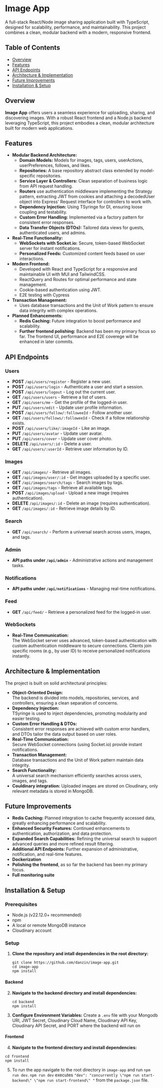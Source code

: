 # Image App

A full-stack React/Node image sharing application built with TypeScript, designed for scalability, performance, and maintainability. This project combines a clean, modular backend with a modern, responsive frontend.

## Table of Contents
- [Overview](#overview)
- [Features](#features)
- [API Endpoints](#api-endpoints)
- [Architecture & Implementation](#architecture--implementation)
- [Future Improvements](#future-improvements)
- [Installation & Setup](#installation--setup)

## Overview
**Image App** offers users a seamless experience for uploading, sharing, and discovering images. With a robust React frontend and a Node.js backend leveraging TypeScript, this project embodies a clean, modular architecture built for modern web applications.

## Features
- **Modular Backend Architecture:**
  - **Domain Models:** Models for images, tags, users, userActions, userPreferences, follows, and likes.
  - **Repositories:** A base repository abstract class extended by model-specific repositories.
  - **Service Layer & Controllers:** Clean separation of business logic from API request handling.
  - **Routers** use authentication middleware implementing the Strategy pattern, extracting JWT from cookies and attaching a decodedUser object into Express' Request interface for controllers to work with. 
  - **Dependency Injection:** Using TSyringe for DI, ensuring loose coupling and testability.
  - **Custom Error Handling:** Implemented via a factory pattern for consistent error responses.
  - **Data Transfer Objects (DTOs):** Tailored data views for guests, authenticated users, and admins.
- **Real-Time Functionality:**
  - **WebSockets with Socket.io:** Secure, token-based WebSocket server for instant notifications.
  - **Personalized Feeds:** Customized content feeds based on user interactions.
- **Modern Frontend:**
  - Developed with React and TypeScript for a responsive and maintainable UI with MUI and TailwindCSS.
  - ReactQuery and Routes for optimal performance and state management.
  - Cookie-based authentication using JWT. 
  - E2E testing with Cypress
- **Transaction Management:**
  - Uses database transactions and the Unit of Work pattern to ensure data integrity with complex operations.
- **Planned Enhancements:**
  - **Redis Caching:** Future integration to boost performance and scalability.
  - **Further frontend polishing:** Backend has been my primary focus so far. The frontend UI, performance and E2E coverege will be enhanced in later commits.

## API Endpoints

### Users
- **POST** `/api/users/register` - Register a new user.
- **POST** `/api/users/login` - Authenticate a user and start a session.
- **POST** `/api/users/logout` - Log out the current user.
- **GET** `/api/users/users` - Retrieve a list of users.
- **GET** `/api/users/me` - Get the profile of the logged-in user.
- **PUT** `/api/users/edit` - Update user profile information.
- **POST** `/api/users/follow/:followeeId` - Follow another user.
- **GET** `/api/users/follows/:followeeId` - Check if a follow relationship exists.
- **POST** `/api/users/like/:imageId` - Like an image.
- **PUT** `/api/users/avatar` - Update user avatar.
- **PUT** `/api/users/cover` - Update user cover photo.
- **DELETE** `/api/users/:id` - Delete a user.
- **GET** `/api/users/:userId` - Retrieve user information by ID.

### Images
- **GET** `/api/images/` - Retrieve all images.
- **GET** `/api/images/user/:id` - Get images uploaded by a specific user.
- **GET** `/api/images/search/tags` - Search images by tags.
- **GET** `/api/images/tags` - Retrieve all available tags.
- **POST** `/api/images/upload` - Upload a new image (requires authentication).
- **DELETE** `/api/images/:id` - Delete an image (requires authentication).
- **GET** `/api/images/:id` - Retrieve image details by ID.

### Search
- **GET** `/api/search/` - Perform a universal search across users, images, and tags.

### Admin
- **API paths under `/api/admin`** - Administrative actions and management tasks.

### Notifications
- **API paths under `/api/notifications`** - Managing real-time notifications.

### Feed
- **GET** `/api/feed/` - Retrieve a personalized feed for the logged-in user.

### WebSockets
- **Real-Time Communication:**  
  The WebSocket server uses advanced, token-based authentication with custom authentication middleware to secure connections. Clients join specific rooms (e.g., by user ID) to receive personalized notifications instantly.

## Architecture & Implementation
The project is built on solid architectural principles:
- **Object-Oriented Design:**  
  The backend is divided into models, repositories, services, and controllers, ensuring a clean separation of concerns.
- **Dependency Injection:**  
  TSyringe is used to inject dependencies, promoting modularity and easier testing.
- **Custom Error Handling & DTOs:**  
  Consistent error responses are achieved with custom error handlers, and DTOs tailor the data output based on user roles.
- **Real-Time Communication:**  
  Secure WebSocket connections (using Socket.io) provide instant notifications.
- **Transaction Management:**  
  Database transactions and the Unit of Work pattern maintain data integrity.
- **Search Functionality:**  
  A universal search mechanism efficiently searches across users, images, and tags.
- **Couldinary integration:**
  Uploaded images are stored on Cloudinary, only relevant metadata is stored in MongoDB.
  
## Future Improvements
 - **Redis Caching:**
   Planned integration to cache frequently accessed data, greatly enhancing performance and scalability.
 - **Enhanced Security Features:**
    Continued enhancements to authentication, authorization, and data protection.
 - **Expanded Search Capabilities:**
    Refining the universal search to support advanced queries and more refined result filtering.
 - **Additional API Endpoints:** 
    Further expansion of administrative, notification, and real-time features.
 - **Dockerization**
 - **Polishing the frontend**, as so far the backend has been my primary focus.
 - **Full monitoring suite**
   
## Installation & Setup

### Prerequisites
- Node.js (v22.12.0+ recommended)
- npm
- A local or remote MongoDB instance
- Cloudinary account
  
### Setup
1. **Clone the repository and intall dependencies in the root directory:**
   ```
   git clone https://github.com/danzin/image-app.git
   cd image-app
   npm install
   ```
#### Backend   
2. **Navigate to the backend directory and install dependencies:**
    ```
    cd backend
    npm install
      ```
3. **Configure Environment Variables:**
  Create a `.env` file with your Mongodb URI, JWT Secret, Cloudinary Cloud Name, Cloudinary API Key, Cloudinary API Secret, and PORT where the backend will run on

#### Frontend 
4. **Navigate to the frontend directory and install dependencies:**
  ```
  cd frontend
  npm install
  ```
5. To run the app navigate to the root directory in `image-app` and run `npm run dev`.
  `npm run dev` executes `"dev": "concurrently \"npm run start-backend\" \"npm run start-frontend\" "` from the `package.json` file.
   
 
   
